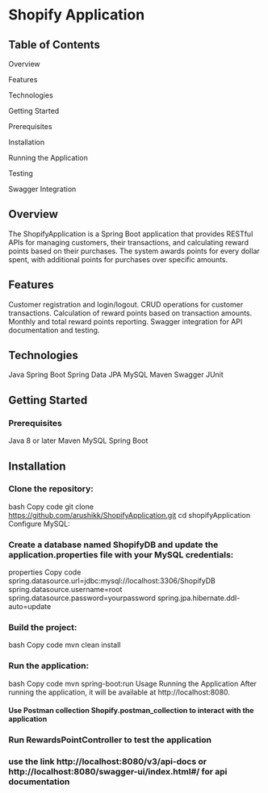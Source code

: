 # Shopify Application
## Table of Contents
 Overview
 
Features

Technologies

Getting Started

Prerequisites

Installation

Running the Application

Testing

Swagger Integration


## Overview
The ShopifyApplication is a Spring Boot application that provides RESTful APIs for managing customers, their transactions, and calculating reward points based on their purchases. The system awards points for every dollar spent, with additional points for purchases over specific amounts.

## Features
Customer registration and login/logout.
CRUD operations for customer transactions.
Calculation of reward points based on transaction amounts.
Monthly and total reward points reporting.
Swagger integration for API documentation and testing.

## Technologies
Java
Spring Boot
Spring Data JPA
MySQL
Maven
Swagger
JUnit

## Getting Started
### Prerequisites
Java 8 or later
Maven
MySQL
Spring Boot

## Installation
### Clone the repository:

bash
Copy code
git clone https://github.com/arushikk/ShopifyApplication.git
cd shopifyApplication
Configure MySQL:

### Create a database named ShopifyDB and update the application.properties file with your MySQL credentials:

properties
Copy code
spring.datasource.url=jdbc:mysql://localhost:3306/ShopifyDB
spring.datasource.username=root
spring.datasource.password=yourpassword
spring.jpa.hibernate.ddl-auto=update

### Build the project:

bash
Copy code
mvn clean install

### Run the application:

bash
Copy code
mvn spring-boot:run
Usage
Running the Application
After running the application, it will be available at http://localhost:8080.

#### Use Postman collection Shopify.postman_collection to interact with the application 

###  Run RewardsPointController to test the application

### use the link http://localhost:8080/v3/api-docs or http://localhost:8080/swagger-ui/index.html#/ for api documentation
